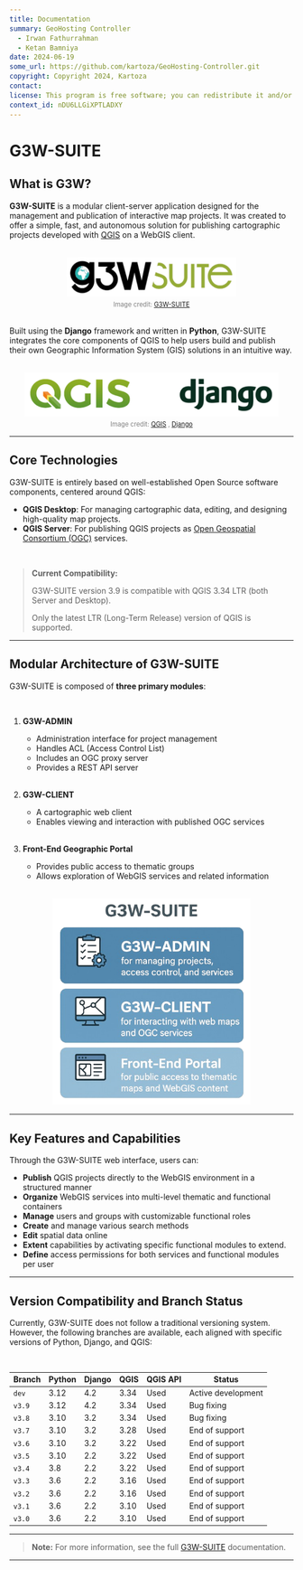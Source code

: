 ```yaml
---
title: Documentation
summary: GeoHosting Controller
  - Irwan Fathurrahman
  - Ketan Bamniya
date: 2024-06-19
some_url: https://github.com/kartoza/GeoHosting-Controller.git
copyright: Copyright 2024, Kartoza
contact:
license: This program is free software; you can redistribute it and/or modify it under the terms of the GNU Affero General Public License as published by the Free Software Foundation; either version 3 of the License, or (at your option) any later version.
context_id: nDU6LLGiXPTLADXY
---
```


# G3W-SUITE 

## What is G3W?

**G3W-SUITE** is a modular client-server application designed for the management and publication of interactive map projects. It was created to offer a simple, fast, and autonomous solution for publishing cartographic projects developed with [QGIS](https://qgis.org/) on a WebGIS client.

<br>

<div style="text-align: center;">
  <img src="./img/g3w-img-1.png" alt="G3W Logo" width="300">
  <div style="font-size: 0.8em; color: gray; margin-top: 4px;">
    Image credit: <a href="https://g3wsuite.it/en/g3w-suite-publish-qgis-projects/" target="_blank">G3W-SUITE</a>
  </div>
</div>

<br>

Built using the **Django** framework and written in **Python**, G3W-SUITE integrates the core components of QGIS to help users build and publish their own Geographic Information System (GIS) solutions in an intuitive way.

<br>

<div style="text-align: center;">
  <img src="./img/g3w-img-2.png" alt="QGIS and Django Logo" width="450 ">
  <div style="font-size: 0.8em; color: gray; margin-top: 4px;">
    Image credit: <a href="https://qgis.org/" target="_blank">QGIS</a>
    , <a href="https://www.djangoproject.com/" target="_blank">Django</a>
  </div>
</div>

---

## Core Technologies

G3W-SUITE is entirely based on well-established Open Source software components, centered around QGIS:

- **QGIS Desktop**: For managing cartographic data, editing, and designing high-quality map projects.
- **QGIS Server**: For publishing QGIS projects as [Open Geospatial Consortium (OGC)](http://www.opengeospatial.org/) services.

<br>

> **Current Compatibility:** 
> 
> G3W-SUITE version 3.9 is compatible with QGIS 3.34 LTR (both Server and Desktop).
> 
> Only the latest LTR (Long-Term Release) version of QGIS is supported.

---

## Modular Architecture of G3W-SUITE

G3W-SUITE is composed of **three primary modules**:

<br>

1. **G3W-ADMIN**

     - Administration interface for project management
     - Handles ACL (Access Control List)
     - Includes an OGC proxy server 
     - Provides a REST API server

     <br>

2. **G3W-CLIENT**

     - A cartographic web client
     - Enables viewing and interaction with published OGC services

     <br>

3. **Front-End Geographic Portal**

     - Provides public access to thematic groups
     - Allows exploration of WebGIS services and related information

<br>

<div style="text-align: center;">
  <img src="./img/g3w-img-3.png" alt="G3W Modules" width="350">
</div>

---

## Key Features and Capabilities

Through the G3W-SUITE web interface, users can:

- **Publish** QGIS projects directly to the WebGIS environment in a structured manner
- **Organize** WebGIS services into multi-level thematic and functional containers
- **Manage** users and groups with customizable functional roles
- **Create** and manage various search methods
- **Edit** spatial data online
- **Extent** capabilities by activating specific functional modules to extend.
- **Define** access permissions for both services and functional modules per user

---

## Version Compatibility and Branch Status

Currently, G3W-SUITE does not follow a traditional versioning system. However, the following branches are available, each aligned with specific versions of Python, Django, and QGIS:

<br>

| **Branch** | **Python** | **Django** | **QGIS** | **QGIS API** | **Status**         |
| ---------- | ---------- | ---------- | -------- | ------------ | ------------------ |
| `dev`      | 3.12       | 4.2        | 3.34     | Used         | Active development |
| `v3.9`     | 3.12       | 4.2        | 3.34     | Used         | Bug fixing         |
| `v3.8`     | 3.10       | 3.2        | 3.34     | Used         | Bug fixing         |
| `v3.7`     | 3.10       | 3.2        | 3.28     | Used         | End of support     |
| `v3.6`     | 3.10       | 3.2        | 3.22     | Used         | End of support     |
| `v3.5`     | 3.10       | 2.2        | 3.22     | Used         | End of support     |
| `v3.4`     | 3.8        | 2.2        | 3.22     | Used         | End of support     |
| `v3.3`     | 3.6        | 2.2        | 3.16     | Used         | End of support     |
| `v3.2`     | 3.6        | 2.2        | 3.16     | Used         | End of support     |
| `v3.1`     | 3.6        | 2.2        | 3.10     | Used         | End of support     |
| `v3.0`     | 3.6        | 2.2        | 3.10     | Used         | End of support     |

---

> **Note:** For more information, see the full [G3W-SUITE](https://g3w-suite.readthedocs.io/en/latest/) documentation.

---

